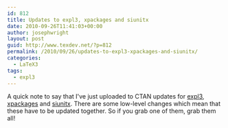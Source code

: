 ```yaml
---
id: 812
title: Updates to expl3, xpackages and siunitx
date: 2010-09-26T11:41:03+00:00
author: josephwright
layout: post
guid: http://www.texdev.net/?p=812
permalink: /2010/09/26/updates-to-expl3-xpackages-and-siunitx/
categories:
  - LaTeX3
tags:
  - expl3
---
```

A quick note to say that I've just uploaded to CTAN updates for [expl3](http://ctan.org/pkg/expl3), [xpackages](http://ctan.org/pkg/l3packages) and [siunitx](http://ctan.org/pkg/siunitx). There are some low-level changes which mean that these have to be updated together. So if you grab one of them, grab them all!

